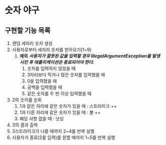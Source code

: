 # 숫자 야구
## 구현할 기능 목록
1. 랜덤 세자리 숫자 생성
2. 사용자로부터 세자리 숫자를 받아오기(1~9)
   1. **예외**
      ***사용자가 잘못된 값을 입력할 경우 IllegalArgumentException을 발생시킨 후 애플리케이션은 종료되어야 한다.***
      1. 숫자를 입력하지 않았을 때
      2. 3자리보다 적거나 많은 숫자를 입력했을 때
      3. 0을 입력했을 때 
      4. 공백을 입력했을 때
      5. 같은 숫자를 두 번 이상 입력했을 때
3. 2의 숫자를 순회
   1. 1과 같은 자리에 같은 숫자가 있을 때 : 스트라이크 ++
   2. 1과 다른 자리에 같은 숫자가 있을 때 : 볼 ++
   3. 해당 사항 없을 때 : 낫싱
4. 3의 결과 출력
5. 3스트라이크가 나올 때까지 2~4를 반복 실행
6. 사용자가 종료(2를 입력)를 원할 때까지 1~5를 반복 실행